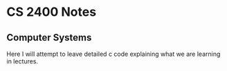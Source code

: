 # CS 2400 Notes
## Computer Systems

Here I will attempt to leave detailed c code explaining what we are learning in lectures.